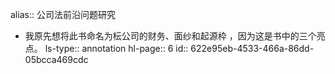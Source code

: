 alias:: 公司法前沿问题研究

- 我原先想将此书命名为枟公司的财务、面纱和起源枠 ，因为这是书中的三个亮点。
  ls-type:: annotation
  hl-page:: 6
  id:: 622e95eb-4533-466a-86dd-05bcca469cdc